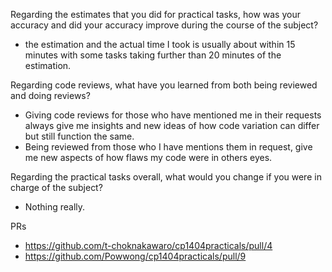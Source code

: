 Regarding the estimates that you did for practical tasks, how was your accuracy and did your accuracy improve during the course of the subject?
- the estimation and the actual time I took is usually about within 15 minutes with some tasks taking further than 20 minutes of the estimation.

Regarding code reviews, what have you learned from both being reviewed and doing reviews?
- Giving code reviews for those who have mentioned me in their requests always give me insights and new ideas of how code variation can differ but still function the same.
- Being reviewed from those who I have mentions them in request, give me new aspects of how flaws my code were in others eyes.

Regarding the practical tasks overall, what would you change if you were in charge of the subject?
- Nothing really.

PRs
- https://github.com/t-choknakawaro/cp1404practicals/pull/4
- https://github.com/Powwong/cp1404practicals/pull/9